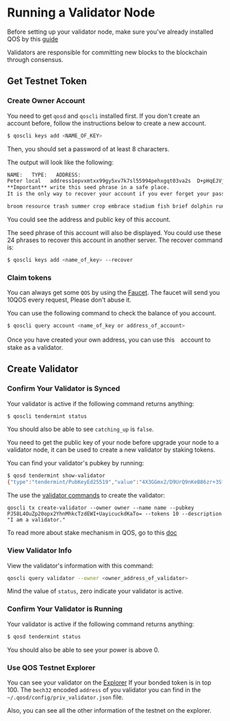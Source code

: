 # Running a Validator Node

Before setting up your validator node, make sure you've already installed QOS by this [guide](fullnode.md)

Validators are responsible for committing new blocks to the blockchain through consensus.

## Get Testnet Token 

### Create Owner Account

You need to get `qosd` and `qoscli` installed first. If you don't create an account before, follow the instructions below to create a new account.

```bash
$ qoscli keys add <NAME_OF_KEY>
```

Then, you should set a password of at least 8 characters.

The output will look like the following:
```bash
NAME:   TYPE:   ADDRESS:                                                PUBKEY:
Peter local   address1epvxmtxx99gy5xv7k7sl55994pehxgqt03va2s  D+pHqEJVjQMiRzl5PbL8FraVZqWqxrxcTF7akcCIDfo=
**Important** write this seed phrase in a safe place.
It is the only way to recover your account if you ever forget your password.

broom resource trash summer crop embrace stadium fish brief dolphin run decrease brief heart upgrade icon toe lift dawn regret dumb indoor drop glide
```

You could see the address and public key of this account.

The seed phrase of this account will also be displayed. You could use these 24 phrases to recover this account in another server. The recover command is:
```bash
$ qoscli keys add <name_of_key> --recover
```

### Claim tokens

You can always get some `QOS` by using the [Faucet](). The faucet will send you 10QOS every request, Please don't abuse it.

You can use the following command to check the balance of you account.
```bash
$ qoscli query account <name_of_key or address_of_account>
```

Once you have created your own address, you can use this　account to stake as a validator. 


## Create Validator

### Confirm Your Validator is Synced

Your validator is active if the following command returns anything:

```bash
$ qoscli tendermint status
```

You should also be able to see `catching_up` is `false`. 

You need to get the public key of your node before upgrade your node to a validator node, it can be used to create a new validator by staking tokens. 

You can find your validator's pubkey by running:

```bash
$ qosd tendermint show-validator
{"type":"tendermint/PubKeyEd25519","value":"4X3GGmx2/D9UrQ9nKeB86zr+3SfI+QF4GI8t0QKS7CE="}
```

The use the [validator commands](../client/validator.md) to create the validator: 
```
qoscli tx create-validator --owner owner --name name --pubkey PJ58L4OuZp20opx2YhnMhkcTzdEWI+UayicuckdKaTo= --tokens 10 --description "I am a validator."
```

To read more about stake mechanism in QOS, go to this [doc](../spec/staking.md)

### View Validator Info

View the validator's information with this command:

```bash
qoscli query validator --owner <owner_address_of_validator>
```

Mind the value of `status`, zero indicate your validator is active.

### Confirm Your Validator is Running

Your validator is active if the following command returns anything:

```bash
$ qosd tendermint status
```

You should also be able to see your power is above 0.


### Use QOS Testnet Explorer

You can see your validator on the [Explorer]() If your bonded token is in top 100. The `bech32` encoded `address` of you validator you can find in the `~/.qosd/config/priv_validator.json` file.

Also, you can see all the other information of the testnet on the explorer.